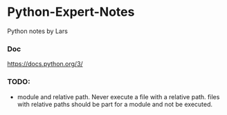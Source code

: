 # Python-Expert-Notes
Python notes by Lars

### Doc
https://docs.python.org/3/


### TODO:
- module and relative path. Never execute a file with a relative path. files with relative paths should be part for a module and not be executed. 

